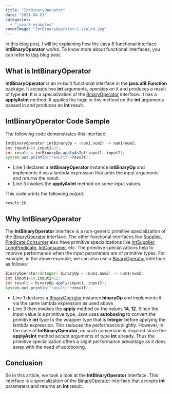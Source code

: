 ```yaml
---
title: "IntBinaryOperator"
date: "2021-04-01"
categories: 
  - "java-8-examples"
coverImage: "IntBinaryOperator-1-scaled.jpg"
---
```


In this blog post, I will be explaining how the Java 8 functional interface **IntBinaryOperator** works. To know more about functional interfaces, you can refer to [this](../java8-features/java-8-functional-interface.md) blog post.

## What is IntBinaryOperator

**IntBinaryOperator** is an in-built functional interface in the **java.util.Function** package. It accepts two **int** arguments, operates on it and produces a result of type **int**. It is a specialization of the [BinaryOperator](java-8-functional-interface.md) interface. It has a **applyAsInt** method. It applies the logic in this method on the **int** arguments passed in and produces an **int** result.

## IntBinaryOperator Code Sample

The following code demonstrates this interface:

```java
IntBinaryOperator intBinaryOp = (num1,num2) -> num1+num2;
int input1=14,input2=12;
int result = intBinaryOp.applyAsInt(input1, input2);
System.out.println("result:"+result);
```

- Line 1 declares a **IntBinaryOperator** instance **intBinaryOp** and implements it via a lambda expression that adds the input arguments and returns the result.
- Line 3 invokes the **applyAsInt** method on some input values.

This code prints the following output:

```
result:26
```

## Why IntBinaryOperator

The **IntBinaryOperator** interface is a non-generic primitive specialization of the [BinaryOperator](java-8-binaryoperator-example.md) interface. The other functional interfaces like [Supplier](java-8-supplier-interface-example.md), [Predicate](java-8-predicate-example.md),[Consumer](java-8-consumer-interface-example.md) also have primitive specializations like [IntSupplier](java-8-intsupplier-interface-example.md), [LongPredicate](java-8-longpredicate-interface-example.md), [IntConsumer](java-8-intconsumer-interface.md), etc. The primitive specializations help to improve performance when the input parameters are of primitive types. For example, in the above example, we can also use a [BinaryOperator](java-8-binaryoperator-example.md) interface as follows:

```java
BinaryOperator<Integer> binaryOp = (num1,num2) -> num1+num2;
int input1=14,input2=12;
int result = binaryOp.apply(input1, input2);
System.out.println("result:"+result);
```

- Line 1 declares a [BinaryOperator](java-8-binaryoperator-example.md) instance **binaryOp** and implements it via the same lambda expression as used above.
- Line 3 then invokes the **apply** method on the values **14, 12**. Since the input value is a primitive type, Java uses **autoboxing** to convert the primitive **int** type to the wrapper type that is **Integer** before applying the lambda expression. This reduces the performance slightly. However, in the case of **IntBinaryOperator**, no such conversion is required since the **applyAsInt** method accept arguments of type **int** already. Thus the primitive specialization offers a slight performance advantage as it does away with the need of autoboxing.

## Conclusion

So in this article, we took a look at the **IntBinaryOperator** interface. This interface is a specialization of the [BinaryOperator](java-8-binaryoperator-example.md) interface that accepts **int** parameters and returns an **int** result.
